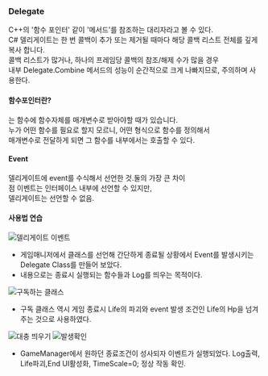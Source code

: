 ### Delegate
C++의 '함수 포인터' 같이 '메서드'를 참조하는 대리자라고 볼 수 있다.\
C# 델리게이트는 한 번 콜백이 추가 또는 제거될 때마다 해당 콜백 리스트 전체를 깊게 복사 합니다.\
콜백 리스트가 많거나, 하나의 프레임당 콜백의 참조/해제 수가 많을 경우\
내부 Delegate.Combine 메서드의 성능이 순간적으로 크게 나빠지므로, 주의하며 사용한다.

#### 함수포인터란?
는 함수에 함수자체를 매개변수로 받아야할 때가 있습니다. \
누가 어떤 함수를 필요로 할지 모르니, 어떤 형식으로 함수를 정의해서 \
매개변수로 전달하게 되면 그 함수를 내부에서는 호출할 수 있다.

#### Event
델리게이트에 event를 수식해서 선언한 것.둘의 가장 큰 차이\
점 이벤트는 인터페이스 내부에 선언할 수 있지만,\
델리게이트는 선언할 수 없음.

#### 사용법 연습
![델리게이트 이벤트](https://user-images.githubusercontent.com/93506849/212274938-701b2506-a56f-4d30-a328-620196bd60f0.JPG)
- 게임매니저에서 클래스를 선언해 간단하게 종료될 상황에서 Event를 발생시키는 Delegate Class를 만들어 보았다.
- 내용으로는 종료시 실행되는 함수들과 Log를 띄우는 목적이다. 

![구독하는 클래스](https://user-images.githubusercontent.com/93506849/212274989-5ed65676-464e-40a0-bcca-4c5abf605a01.JPG)
- 구독 클래스 역시 게임 종료시 Life의 파괴와 event 발생 조건인 Life의 Hp을 넘겨주는 것으로 사용하였다.

![대충 띄우기](https://user-images.githubusercontent.com/93506849/212276065-9aa9d767-6499-4ad2-9ab0-f56defa39330.JPG)
![발생확인](https://user-images.githubusercontent.com/93506849/212276080-b21b0b3d-2639-4c47-881c-a040b304b7ca.JPG)
- GameManager에서 원하던 종료조건이 성사되자 이벤트가 실행되었다. Log출력, Life파괴,End UI활성화, TimeScale=0; 정상 작동 확인.
